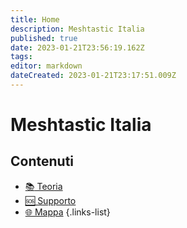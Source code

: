 ```yaml
---
title: Home
description: Meshtastic Italia
published: true
date: 2023-01-21T23:56:19.162Z
tags: 
editor: markdown
dateCreated: 2023-01-21T23:17:51.009Z
---
```


# Meshtastic Italia
## Contenuti
- [:books: Teoria](/teoria)
- [:sos: Supporto](https://t.me/meshtastic_italia)
- [🌐 Mappa](https://hub.iz1kga.it)
{.links-list}